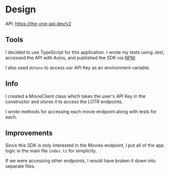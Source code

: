 # Design

API: https://the-one-api.dev/v2

## Tools

I decided to use TypeScript for this application. I wrote my tests using Jest, accessed the API with Axios, and published the SDK via [NPM](https://www.npmjs.com/package/russ-sdk).

I also used `dotenv` to access our API Key as an environment variable.


## Info

I created a MovieClient class which takes the user's API Key in the constructor and stores it to access the LOTR endpoints.

I wrote methods for accessing each movie endpoint along with tests for each.


## Improvements
Since this SDK is only interested in the Movies endpoint, I put all of the app logic in the main file `index.ts` for simplicity.

If we were accessing other endpoints, I would have broken it down into separate files.
